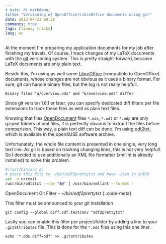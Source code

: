 ```yaml
---
# kate: hl markdown;
title: "Versioning of OpenOffice/LibreOffice documents using git"
date: 2013-04-23 08:38
comments: true
tags: [linux, tricks]
lang: en
---
```


At the moment I'm preparing my application documents for my job after finishing
my travels. Of course, I track changes of my LaTeX documents with the [git]
versioning system. This is pretty straight-forward, because LaTeX documents are
only plain text.

Beside this, I'm using as well some [LibreOffice] (compatible to OpenOffice)
documents, whose changes are not obvious as it uses a binary format. For sure, git
can handle binary files, but the log is not really helpfull.

    Binary files "a/overview.ods" and "b/overview.ods" differ
    
Since git version 1.6.1 or later, you can specify dedicated diff filters per
file extensions to track these files as well as plain text files.

<!-- more -->

Knowing that files [OpenDocument] files `*.ods`, `*.odt` or `*.odp` are only gziped folders of xml
files, it is perfectly obvious to extract the files before comparision. This way,
a plain text diff can be done. I'm using [odt2txt], which is available in the
openSUSE software archive.

Unfortunately, the whole file content is presented in one single, very long text
line. As git is based on tracking changing lines, this is not very helpfull. So
I decided to use additionally an XML file formatter (xmllint is already installed)
to solve this problem.

~~~bash
#!/usr/bin/env sh
# place this file to ~/bin/odf2prettytxt and have ~/bin in $PATH
set -o errexit
/usr/bin/odt2txt --raw "$@" | /usr/bin/xmllint --format -
~~~
OpenDocument Git Filter – *~/bin/odf2prettytxt*
{:.code-meta}

This filter must be announced to your git installation

    git config --global diff.odf.textconv "odf2prettytxt"
    
Lastly you can enable this filter per project/folder by adding a line to your
`.gitattributes` file. This is done for the `*.ods` files using this one liner.

    echo '*.ods diff=odf' >> .gitattributes

[LibreOffice]: http://www.libreoffice.org/
[git]: http://git-scm.com
[OpenDocument]: http://en.wikipedia.org/wiki/OpenDocument
[odt2txt]: http://stosberg.net/odt2txt/
